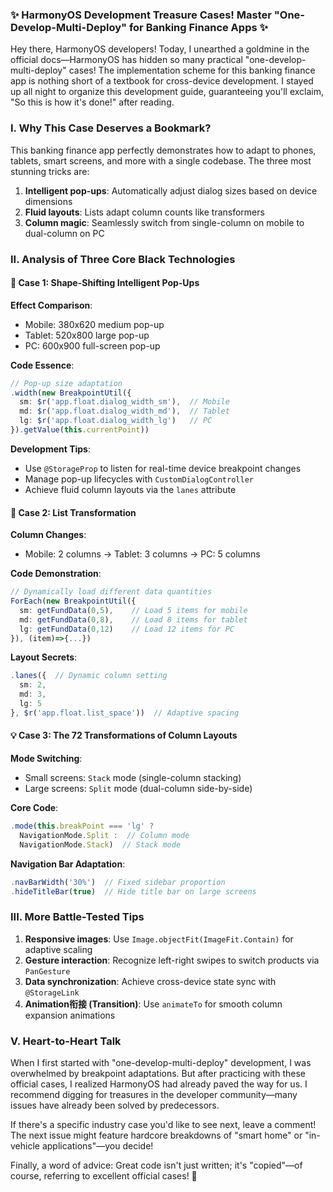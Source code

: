 ### ✨ HarmonyOS Development Treasure Cases! Master "One-Develop-Multi-Deploy" for Banking Finance Apps ✨  

Hey there, HarmonyOS developers! Today, I unearthed a goldmine in the official docs—HarmonyOS has hidden so many practical "one-develop-multi-deploy" cases! The implementation scheme for this banking finance app is nothing short of a textbook for cross-device development. I stayed up all night to organize this development guide, guaranteeing you'll exclaim, "So this is how it's done!" after reading.  


### I. Why This Case Deserves a Bookmark?  
This banking finance app perfectly demonstrates how to adapt to phones, tablets, smart screens, and more with a single codebase. The three most stunning tricks are:  
1. **Intelligent pop-ups**: Automatically adjust dialog sizes based on device dimensions  
2. **Fluid layouts**: Lists adapt column counts like transformers  
3. **Column magic**: Seamlessly switch from single-column on mobile to dual-column on PC  


### II. Analysis of Three Core Black Technologies  
#### 🎯 Case 1: Shape-Shifting Intelligent Pop-Ups  
**Effect Comparison**:  
- Mobile: 380x620 medium pop-up  
- Tablet: 520x800 large pop-up  
- PC: 600x900 full-screen pop-up  

**Code Essence**:  
```typescript  
// Pop-up size adaptation  
.width(new BreakpointUtil({  
  sm: $r('app.float.dialog_width_sm'),  // Mobile  
  md: $r('app.float.dialog_width_md'),  // Tablet  
  lg: $r('app.float.dialog_width_lg')   // PC  
}).getValue(this.currentPoint))  
```  

**Development Tips**:  
- Use `@StorageProp` to listen for real-time device breakpoint changes  
- Manage pop-up lifecycles with `CustomDialogController`  
- Achieve fluid column layouts via the `lanes` attribute  

#### 🌟 Case 2: List Transformation  
**Column Changes**:  
- Mobile: 2 columns → Tablet: 3 columns → PC: 5 columns  

**Code Demonstration**:  
```typescript  
// Dynamically load different data quantities  
ForEach(new BreakpointUtil({  
  sm: getFundData(0,5),    // Load 5 items for mobile  
  md: getFundData(0,8),    // Load 8 items for tablet  
  lg: getFundData(0,12)    // Load 12 items for PC  
}), (item)=>{...})  
```  

**Layout Secrets**:  
```typescript  
.lanes({  // Dynamic column setting  
  sm: 2,  
  md: 3,  
  lg: 5  
}, $r('app.float.list_space'))  // Adaptive spacing  
```  

#### 💡 Case 3: The 72 Transformations of Column Layouts  
**Mode Switching**:  
- Small screens: `Stack` mode (single-column stacking)  
- Large screens: `Split` mode (dual-column side-by-side)  

**Core Code**:  
```typescript  
.mode(this.breakPoint === 'lg' ?  
  NavigationMode.Split :  // Column mode  
  NavigationMode.Stack)  // Stack mode  
```  

**Navigation Bar Adaptation**:  
```typescript  
.navBarWidth('30%')  // Fixed sidebar proportion  
.hideTitleBar(true)  // Hide title bar on large screens  
```  


### III. More Battle-Tested Tips  
1. **Responsive images**: Use `Image.objectFit(ImageFit.Contain)` for adaptive scaling  
2. **Gesture interaction**: Recognize left-right swipes to switch products via `PanGesture`  
3. **Data synchronization**: Achieve cross-device state sync with `@StorageLink`  
4. **Animation衔接 (Transition)**: Use `animateTo` for smooth column expansion animations  


### V. Heart-to-Heart Talk  
When I first started with "one-develop-multi-deploy" development, I was overwhelmed by breakpoint adaptations. But after practicing with these official cases, I realized HarmonyOS had already paved the way for us. I recommend digging for treasures in the developer community—many issues have already been solved by predecessors.  

If there's a specific industry case you'd like to see next, leave a comment! The next issue might feature hardcore breakdowns of "smart home" or "in-vehicle applications"—you decide!  

Finally, a word of advice: Great code isn't just written; it's "copied"—of course, referring to excellent official cases! 🎉
